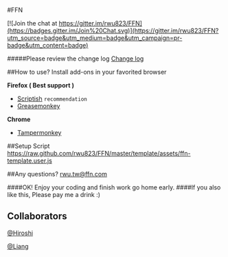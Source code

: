 #FFN

[![Join the chat at https://gitter.im/rwu823/FFN](https://badges.gitter.im/Join%20Chat.svg)](https://gitter.im/rwu823/FFN?utm_source=badge&utm_medium=badge&utm_campaign=pr-badge&utm_content=badge)

#####Please review the change log
[Change log](https://github.com/rwu823/FFN/blob/master/template/assets/changelog.md)


##How to use?
Install add-ons in your favorited browser

**Firefox ( Best support )**
  * [Scriptish](http://scriptish.org/) `recommendation`
  * [Greasemonkey](https://addons.mozilla.org/en-US/firefox/addon/greasemonkey/)

**Chrome**
  * [Tampermonkey](https://chrome.google.com/webstore/detail/tampermonkey/dhdgffkkebhmkfjojejmpbldmpobfkfo?hl=en-US)


##Setup Script
https://raw.github.com/rwu823/FFN/master/template/assets/ffn-template.user.js


##Any questions?
rwu.tw@ffn.com



####OK! Enjoy your coding and finish work go home early.
####If you also like this, Please pay me a drink :)

## Collaborators
[@Hiroshi](https://github.com/hiro0903)

[@Liang](https://github.com/liang)
